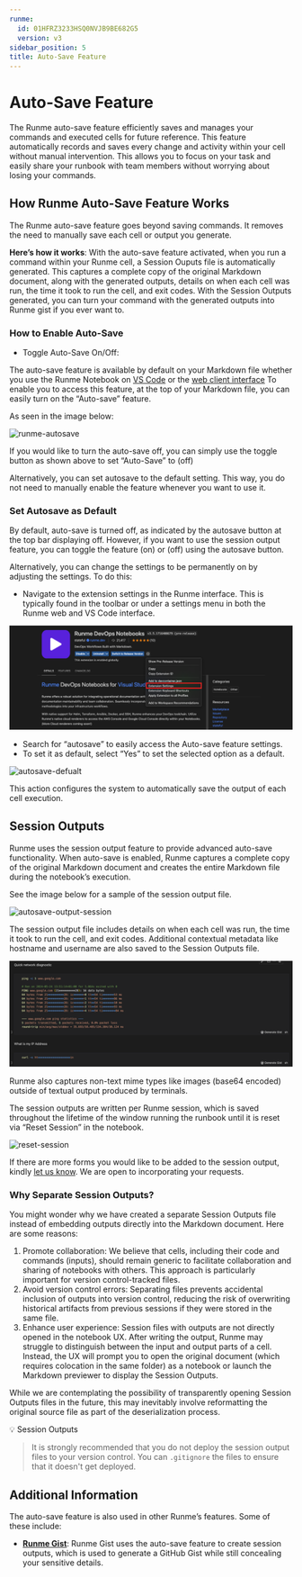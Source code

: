 ```yaml
---
runme:
  id: 01HFRZ3233HSQ0NVJB9BE682G5
  version: v3
sidebar_position: 5
title: Auto-Save Feature
---
```


# Auto-Save Feature

The Runme auto-save feature efficiently saves and manages your commands and executed cells for future reference. This feature automatically records and saves every change and activity within your cell without manual intervention. This allows you to focus on your task and easily share your runbook with team members without worrying about losing your commands.

## **How Runme Auto-Save Feature Works**

The Runme auto-save feature goes beyond saving commands. It removes the need to manually save each cell or output you generate.

**Here’s how it works**: With the auto-save feature activated, when you run a command within your Runme cell, a Session Ouputs file is automatically generated.  This captures a complete copy of the original Markdown document, along with the generated outputs, details on when each cell was run, the time it took to run the cell, and exit codes. With the Session Outputs generated, you can turn your command with the generated outputs into Runme gist if you ever want to.

### **How to Enable Auto-Save**

- Toggle Auto-Save On/Off:

The auto-save feature is available by default on your Markdown file whether you use the Runme Notebook on [VS Code](https://docs.runme.dev/how-runme-works/vscode) or the [web client interface](https://docs.runme.dev/how-runme-works/web) To enable you to access this feature, at the top of your Markdown file, you can easily turn on the “Auto-save” feature.

As seen in the image below:

![runme-autosave](../../static/img/runme-autosave.png)

If you would like to turn the auto-save off, you can simply use the toggle button as shown above to set “Auto-Save” to (off)

Alternatively, you can set autosave to the default setting. This way, you do not need to manually enable the feature whenever you want to use it.

### **Set Autosave as Default**

By default, auto-save is turned off, as indicated by the autosave button at the top bar displaying off. However, if you want to use the session output feature, you can toggle the feature (on) or (off) using the autosave button.

Alternatively, you can change the settings to be permanently on by adjusting the settings. To do this:

- Navigate to the extension settings in the Runme interface. This is typically found in the toolbar or under a settings menu in both the Runme web and VS Code interface.

![runme-setting](../../static/img/configuration-page/runme-setting.png)

- Search for “autosave” to easily access the Auto-save feature settings.
- To set it as default, select “Yes” to set the selected option as a default.

![autosave-defualt](../../static/img/runme-set-autosave-default.png)

This action configures the system to automatically save the output of each cell execution.

## **Session Outputs**

Runme uses the session output feature to provide advanced auto-save functionality. When auto-save is enabled, Runme captures a complete copy of the original Markdown document and creates the entire Markdown file during the notebook’s execution.

See the image below for a sample of the session output file.

![autosave-output-session](../../static/img/Autosave-output.png)

The session output file includes details on when each cell was run, the time it took to run the cell, and exit codes. Additional contextual metadata like hostname and username are also saved to the Session Outputs file.

![Session output](../../static/img/configuration-page/runme-session-output.png)

Runme also captures non-text mime types like images (base64 encoded) outside of textual output produced by terminals.

The session outputs are written per Runme session, which is saved throughout the lifetime of the window running the runbook until it is reset via “Reset Session” in the notebook.

![reset-session](../../static/img/auto-save-reset-session.png)

If there are more forms you would like to be added to the session output, kindly [let us know](https://github.com/stateful/runme/issues/new). We are open to incorporating your requests.

### **Why Separate Session Outputs?**

You might wonder why we have created a separate Session Outputs file instead of embedding outputs directly into the Markdown document. Here are some reasons:

1. Promote collaboration: We believe that cells, including their code and commands (inputs), should remain generic to facilitate collaboration and sharing of notebooks with others. This approach is particularly important for version control-tracked files.
2. Avoid version control errors: Separating files prevents accidental inclusion of outputs into version control, reducing the risk of overwriting historical artifacts from previous sessions if they were stored in the same file.
3. Enhance user experience: Session files with outputs are not directly opened in the notebook UX. After writing the output, Runme may struggle to distinguish between the input and output parts of a cell. Instead, the UX will prompt you to open the original document (which requires colocation in the same folder) as a notebook or launch the Markdown previewer to display the Session Outputs.

While we are contemplating the possibility of transparently opening Session Outputs files in the future, this may inevitably involve reformatting the original source file as part of the deserialization process.

<aside>
💡 Session Outputs

</aside>

> It is strongly recommended that you do not deploy the session output files to your version control. You can `.gitignore` the files to ensure that it doesn't get deployed.

## **Additional Information**

The auto-save feature is also used in other Runme’s features. Some of these include:

- **[Runme Gist](https://docs.runme.dev/configuration/runme-gist)**: Runme Gist uses the auto-save feature to create session outputs, which is used to generate a GitHub Gist while still concealing your sensitive details.
